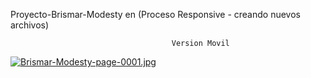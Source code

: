 Proyecto-Brismar-Modesty en (Proceso Responsive - creando nuevos archivos)

                                        Version Movil

[![Brismar-Modesty-page-0001.jpg](https://i.postimg.cc/qMdmm3H5/Brismar-Modesty-page-0001.jpg)](https://postimg.cc/w30cM3vX)
